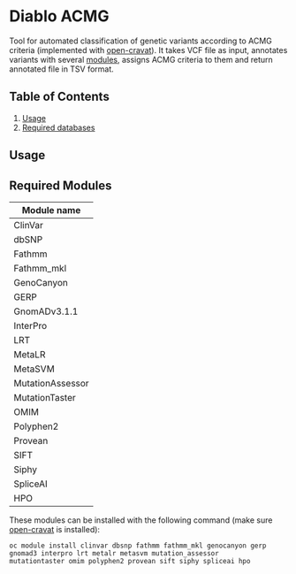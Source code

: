 # Diablo ACMG
Tool for automated classification of genetic variants according to ACMG criteria (implemented with 
[open-cravat](https://github.com/KarchinLab/open-cravat)). It takes VCF file as input, annotates variants with several
[modules](), assigns ACMG criteria to them and return annotated file in TSV format. 

## Table of Contents

1. [Usage](#Usage)
2. [Required databases](#required-modules)

## Usage 



## Required Modules

| **Module name**  |
|------------------|
|      ClinVar     |
|       dbSNP      |
|      Fathmm      |
|    Fathmm_mkl    |
|    GenoCanyon    |
|       GERP       |
|   GnomADv3.1.1   |
|     InterPro     |
|        LRT       |
|      MetaLR      |
|      MetaSVM     |
| MutationAssessor |
|  MutationTaster  |
|       OMIM       |
|     Polyphen2    |
|      Provean     |
|       SIFT       |
|       Siphy      |
|     SpliceAI     |
|        HPO       |

These modules can be installed with the following command (make sure 
[open-cravat](https://github.com/KarchinLab/open-cravat) is installed):
```
oc module install clinvar dbsnp fathmm fathmm_mkl genocanyon gerp gnomad3 interpro lrt metalr metasvm mutation_assessor
mutationtaster omim polyphen2 provean sift siphy spliceai hpo
```

